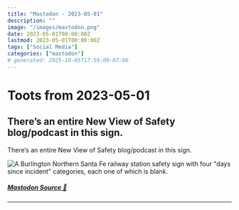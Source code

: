 ```yaml
---
title: "Mastodon - 2023-05-01"
description: ""
image: "/images/mastodon.png"
date: 2023-05-01T00:00:00Z
lastmod: 2023-05-01T00:00:00Z
tags: ["Social Media"]
categories: ["mastodon"]
# generated: 2025-10-05T17:59:09-07:00
---
```


# Toots from 2023-05-01

## There’s an entire New View of Safety blog/podcast in this sign.

There’s an entire New View of Safety blog/podcast in this sign.

![A Burlington Northern Santa Fe railway station safety sign with four "days since incident" categories, each one of which is blank.](/mastodon/media/14b2bfba23f9ba6b.jpg)

##### [Mastodon Source 🐘](https://hachyderm.io/@mweagle/110294585777201836)

---


